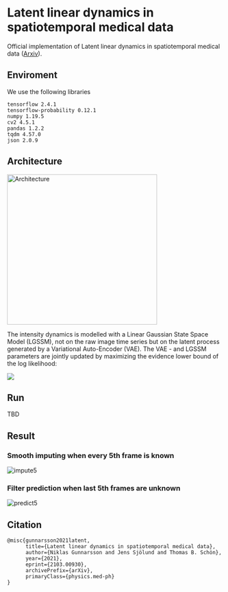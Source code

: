 
# Latent linear dynamics in spatiotemporal medical data
Official implementation of Latent linear dynamics in spatiotemporal medical data ([Arxiv](https://arxiv.org/abs/2103.00930)).

## Enviroment
We use the following libraries

```
tensorflow 2.4.1
tensorflow-probability 0.12.1
numpy 1.19.5
cv2 4.5.1
pandas 1.2.2
tqdm 4.57.0
json 2.0.9
```

## Architecture
<img src="https://user-images.githubusercontent.com/10964648/109638288-239ba300-7b4e-11eb-9450-4e1e60f2a86c.PNG" alt="Architecture" width="350"/>

The intensity dynamics is modelled with a Linear Gaussian State Space Model (LGSSM), not on the raw image time series but on the latent process generated by a Variational Auto-Encoder (VAE). The VAE - and LGSSM parameters are jointly updated by maximizing the evidence lower bound of the log likelihood:

<img src="https://render.githubusercontent.com/render/math?math=\log p_\theta(\mathbf{y}) \geq \mathbb{E}_{q_\phi(\mathbf{x} \mid \mathbf{y})} \Big[ \log p_\theta(\mathbf{y} \mid \mathbf{x}) + \log \dfrac{p_\theta(\mathbf{x})}{q_\phi(\mathbf{x \mid y})} + \mathbb{E}_{p_\gamma(\mathbf{z} \mid \mathbf{x})} \Big[\log \dfrac{p_\gamma(\mathbf{x},\mathbf{z})}{p_\gamma(\mathbf{z} \mid \mathbf{x})} \Big] \Big]">

## Run
TBD

## Result
### Smooth imputing when every 5th frame is known
![impute5](https://user-images.githubusercontent.com/10964648/109644778-3b772500-7b56-11eb-8789-eec88e1f7323.gif)

### Filter prediction when last 5th frames are unknown
![predict5](https://user-images.githubusercontent.com/10964648/109648801-55ffcd00-7b5b-11eb-9f0e-dc559ebc6d5d.gif)

## Citation
```
@misc{gunnarsson2021latent,
      title={Latent linear dynamics in spatiotemporal medical data}, 
      author={Niklas Gunnarsson and Jens Sjölund and Thomas B. Schön},
      year={2021},
      eprint={2103.00930},
      archivePrefix={arXiv},
      primaryClass={physics.med-ph}
}
```

